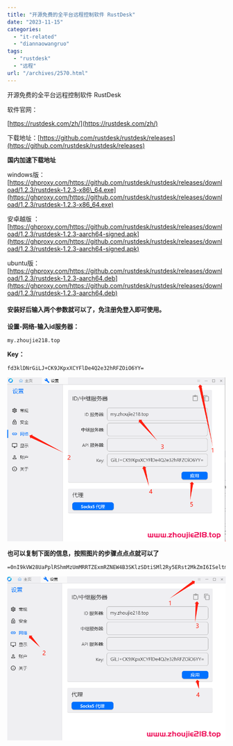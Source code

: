 ```yaml
---
title: "开源免费的全平台远程控制软件 RustDesk"
date: "2023-11-15"
categories: 
  - "it-related"
  - "diannaowangruo"
tags: 
  - "rustdesk"
  - "远程"
url: "/archives/2570.html"
---
```


开源免费的全平台远程控制软件 RustDesk

软件官网：

[https://rustdesk.com/zh/](https://rustdesk.com/zh/)

下载地址：[https://github.com/rustdesk/rustdesk/releases](https://github.com/rustdesk/rustdesk/releases)

**国内加速下载地址**

windows版： [https://ghproxy.com/https://github.com/rustdesk/rustdesk/releases/download/1.2.3/rustdesk-1.2.3-x86\_64.exe](https://ghproxy.com/https://github.com/rustdesk/rustdesk/releases/download/1.2.3/rustdesk-1.2.3-x86_64.exe)

安卓越版 ： [https://ghproxy.com/https://github.com/rustdesk/rustdesk/releases/download/1.2.3/rustdesk-1.2.3-aarch64-signed.apk](https://ghproxy.com/https://github.com/rustdesk/rustdesk/releases/download/1.2.3/rustdesk-1.2.3-aarch64-signed.apk)

ubuntu版： [https://ghproxy.com/https://github.com/rustdesk/rustdesk/releases/download/1.2.3/rustdesk-1.2.3-aarch64.deb](https://ghproxy.com/https://github.com/rustdesk/rustdesk/releases/download/1.2.3/rustdesk-1.2.3-aarch64.deb)

#### 安装好后输入两个参数就可以了，免注册免登入即可使用。

**设置-网络-输入id服务器：**

```
my.zhoujie218.top
```

**Key：**

```
fd3klDNrGiLJ+CK9JKpxXCYFlDe4Q2e32hRFZOiO6YY=
```

![image-20231115173624734](/images/2023/11/ad93c773e8aeae06ebdf4935b8f13d80.webp)

**也可以复制下面的信息，按照图片的步骤点点点就可以了**

```
=0nI9kVW28UaPplRShmMzUmMRRTZExmRZNEW4B3SKlzSDtiSMl2Ry5ERst2MkZmI6ISeltmIsIiI6ISawFmIsIiI6ISehxWZyJCLiA3b05COxITZppWdvhmeukXbiojI0N3boJye
```

![image-20231115174621117](/images/2023/11/4459ed4139f1a6e543a0eec992120a37.webp)
